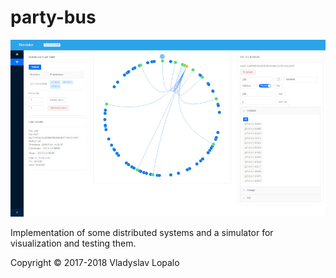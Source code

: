 # party-bus

![](docs/screenshot.jpg)

Implementation of some distributed systems and
a simulator for visualization and testing them.

Copyright © 2017-2018 Vladyslav Lopalo

